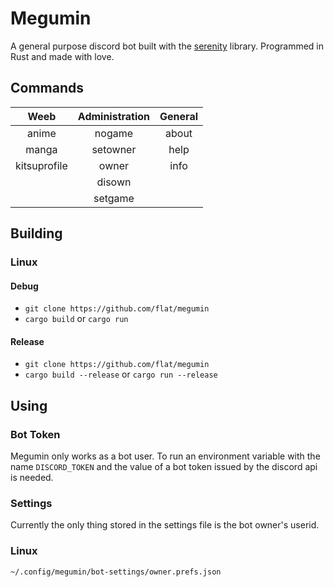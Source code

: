 # Megumin

A general purpose discord bot built with the [serenity](https://github.com/zeyla/serenity) library. Programmed in Rust and made with love.

## Commands

| Weeb | Administration | General |
| :---: | :---: | :---: |
| anime | nogame | about |
| manga | setowner | help |
| kitsuprofile | owner | info |
| | disown | | |
| | setgame | | | 

## Building

### Linux

#### Debug
* `git clone https://github.com/flat/megumin`
* `cargo build` or `cargo run`

#### Release
* `git clone https://github.com/flat/megumin`
* `cargo build --release` or `cargo run --release`

## Using

### Bot Token
Megumin only works as a bot user. To run an environment variable with the name `DISCORD_TOKEN` and the value of a bot token issued by the discord api is needed.

### Settings
Currently the only thing stored in the settings file is the bot owner's userid.

### Linux
`~/.config/megumin/bot-settings/owner.prefs.json`
